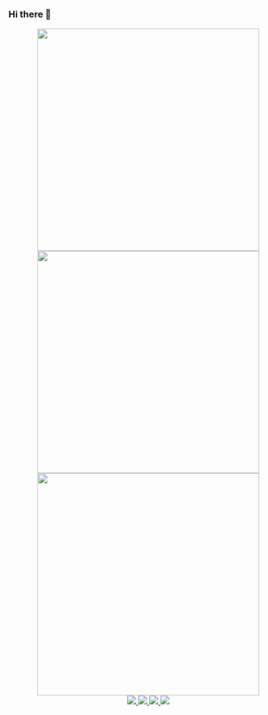 ### Hi there 👋

<div align="center">
   <img width="400" src="https://github-readme-stats.vercel.app/api?username=ketpadilla&count_private=true&include_all_commits=true&show_icons=true&hide_border=true&title_color=58A6FF&icon_color=1F6FEB&text_color=C3D1D9&bg_color=0D1117" />
   <img width="400" src="https://github-readme-streak-stats.herokuapp.com/?user=ketpadilla&hide_border=true&show_icons=true&currStreakNum=58A6FF&sideNums=58A6FF&border=1F6FEB&currStreakLabel=C3D1D9&background=0D1117&sideLabels=C3D1D9&dates=58A6FF" />
   <img width="400" src="https://github-readme-stats.vercel.app/api/top-langs/?username=ketpadilla&layout=compact&theme=onedark&hide_border=true&hide=java,javascript,html,css,scss&title_color=58A6FF&icon_color=1F6FEB&text_color=C3D1D9&bg_color=0D1117" />
</div>

<div align="center">
   <a href="https://github.com/ketpadilla" target="_blank">
      <img src="https://img.shields.io/badge/Github-181717?style=for-the-badge&logo=GitHub"> </a>
   <a href="https://www.linkedin.com/in/ketpadilla" target="_blank">
      <img src="https://img.shields.io/badge/LinkedIn-0077B5?style=for-the-badge&logo=linkedin&logoColor=white" /> </a>
   <a href="mailto:ketpadilla@mymail.mapua.edu.ph">
      <img src="https://img.shields.io/badge/Microsoft_Outlook-0078D4?style=for-the-badge&logo=microsoft-outlook&logoColor=white" /> </a>
   <a href="mailto:ketpadilla05@gmail.com">
      <img src="https://img.shields.io/badge/Gmail-D14836?style=for-the-badge&logo=gmail&logoColor=white" /> </a>
</div>


<!--
**ketpadilla/ketpadilla** is a ✨ _special_ ✨ repository because its `README.md` (this file) appears on your GitHub profile.

Here are some ideas to get you started:

- 🔭 I’m currently working on ...
- 🌱 I’m currently learning ...
- 👯 I’m looking to collaborate on ...
- 🤔 I’m looking for help with ...
- 💬 Ask me about ...
- 📫 How to reach me: ...
- 😄 Pronouns: ...
- ⚡ Fun fact: ...
-->
